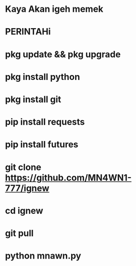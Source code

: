 # Kaya Akan igeh memek
# PERINTAHi
# pkg update && pkg upgrade
# pkg install python
# pkg install git
# pip install requests
# pip install futures
# git clone https://github.com/MN4WN1-777/ignew
# cd ignew
# git pull
# python mnawn.py

